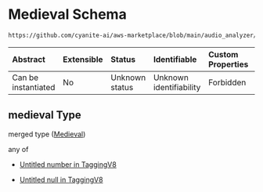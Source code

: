 # Medieval Schema

```txt
https://github.com/cyanite-ai/aws-marketplace/blob/main/audio_analyzer/schemes/marketplace_v1/schema/TaggingV8.schema.json#/$defs/SubgenreScoresV1/properties/medieval
```



| Abstract            | Extensible | Status         | Identifiable            | Custom Properties | Additional Properties | Access Restrictions | Defined In                                                                     |
| :------------------ | :--------- | :------------- | :---------------------- | :---------------- | :-------------------- | :------------------ | :----------------------------------------------------------------------------- |
| Can be instantiated | No         | Unknown status | Unknown identifiability | Forbidden         | Allowed               | none                | [TaggingV8.schema.json\*](../out/TaggingV8.schema.json "open original schema") |

## medieval Type

merged type ([Medieval](taggingv8-defs-subgenrescoresv1-properties-medieval.md))

any of

* [Untitled number in TaggingV8](taggingv8-defs-subgenrescoresv1-properties-medieval-anyof-0.md "check type definition")

* [Untitled null in TaggingV8](taggingv8-defs-subgenrescoresv1-properties-medieval-anyof-1.md "check type definition")
